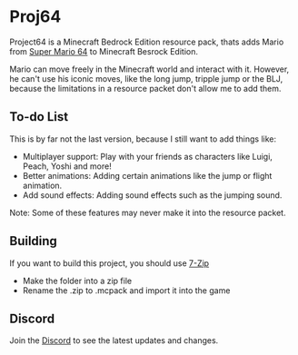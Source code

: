 # Proj64

Project64 is a Minecraft Bedrock Edition resource pack, thats adds Mario from [Super Mario 64](https://de.wikipedia.org/wiki/Super_Mario_64) to Minecraft Besrock Edition.

Mario can move freely in the Minecraft world and interact with it. However, he can't use his iconic moves, like the long jump, tripple jump or the BLJ, because the limitations in a resource packet don't allow me to add them.

## To-do List

This is by far not the last version, because I still want to add things like:

- Multiplayer support:
Play with your friends as characters like Luigi, Peach, Yoshi and more!
- Better animations:
Adding certain animations like the jump or flight animation.
- Add sound effects:
Adding sound effects such as the jumping sound.

Note: Some of these features may never make it into the resource packet.

## Building
If you want to build this project, you should use [7-Zip](https://www.7-zip.org/)

- Make the folder into a zip file
- Rename the .zip to .mcpack and import it into the game


## Discord

Join the [Discord](https://discord.gg/bZNJtDXK5V) to see the latest updates and changes.
